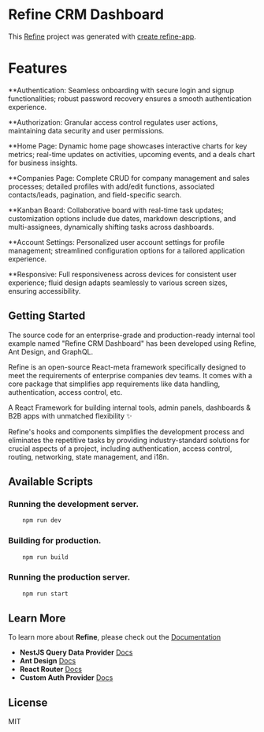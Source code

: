 # Refine CRM Dashboard

This [Refine](https://github.com/refinedev/refine) project was generated with [create refine-app](https://github.com/refinedev/refine/tree/master/packages/create-refine-app).

# Features
**Authentication: Seamless onboarding with secure login and signup functionalities; robust password recovery ensures a smooth authentication experience.

**Authorization: Granular access control regulates user actions, maintaining data security and user permissions.

**Home Page: Dynamic home page showcases interactive charts for key metrics; real-time updates on activities, upcoming events, and a deals chart for business insights.

**Companies Page: Complete CRUD for company management and sales processes; detailed profiles with add/edit functions, associated contacts/leads, pagination, and field-specific search.

**Kanban Board: Collaborative board with real-time task updates; customization options include due dates, markdown descriptions, and multi-assignees, dynamically shifting tasks across dashboards.

**Account Settings: Personalized user account settings for profile management; streamlined configuration options for a tailored application experience.

**Responsive: Full responsiveness across devices for consistent user experience; fluid design adapts seamlessly to various screen sizes, ensuring accessibility.

## Getting Started
The source code for an enterprise-grade and production-ready internal tool example named "Refine CRM Dashboard" has been developed using Refine, Ant Design, and GraphQL.

Refine is an open-source React-meta framework specifically designed to meet the requirements of enterprise companies dev teams. It comes with a core package that simplifies app requirements like data handling, authentication, access control, etc.

A React Framework for building internal tools, admin panels, dashboards & B2B apps with unmatched flexibility ✨

Refine's hooks and components simplifies the development process and eliminates the repetitive tasks by providing industry-standard solutions for crucial aspects of a project, including authentication, access control, routing, networking, state management, and i18n.

## Available Scripts

### Running the development server.

```bash
    npm run dev
```

### Building for production.

```bash
    npm run build
```

### Running the production server.

```bash
    npm run start
```

## Learn More

To learn more about **Refine**, please check out the [Documentation](https://refine.dev/docs)

- **NestJS Query Data Provider** [Docs](https://refine.dev/docs/data/packages/nestjs-query/)
- **Ant Design** [Docs](https://refine.dev/docs/ui-frameworks/antd/tutorial/)
- **React Router** [Docs](https://refine.dev/docs/core/providers/router-provider/)
- **Custom Auth Provider** [Docs](https://refine.dev/docs/core/providers/auth-provider/)

## License

MIT
